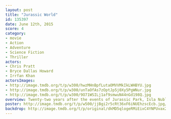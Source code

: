 ```yaml
---
layout: post
title: "Jurassic World"
id: 135397
date: June 12th, 2015
score: 4
category:
- movie
- Action
- Adventure
- Science Fiction
- Thriller
actors:
- Chris Pratt
- Bryce Dallas Howard
- Irrfan Khan
actorsImages:
- http://image.tmdb.org/t/p/w300/hwzMHnBpfLutaOMVVMkIkLWHBYU.jpg
- http://image.tmdb.org/t/p/w300/unTaOfAs7zOptJp5j0Xy5PgWNur.jpg
- http://image.tmdb.org/t/p/w300/9O71WSILj1af9smwuN44nGd198Q.jpg
overview: Twenty-two years after the events of Jurassic Park, Isla Nublar now features a fully functioning dinosaur theme park, Jurassic World, as originally envisioned by John Hammond.
poster: http://image.tmdb.org/t/p/w500/jjBgi2r5cRt36xF6iNUEhzscEcb.jpg/
backdrop: http://image.tmdb.org/t/p/original/dkMD5qlogeRMiEixC4YNPUvax2T.jpg
---
```

